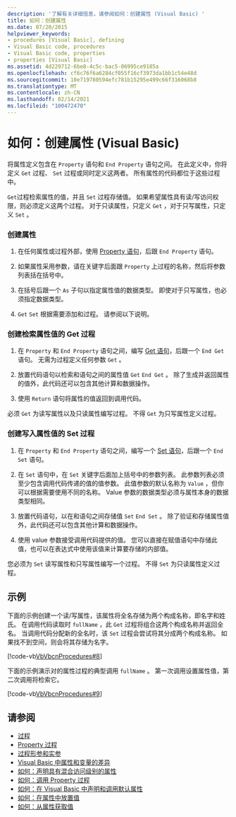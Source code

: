 ```yaml
---
description: '了解有关详细信息，请参阅如何：创建属性 (Visual Basic) '
title: 如何：创建属性
ms.date: 07/20/2015
helpviewer_keywords:
- procedures [Visual Basic], defining
- Visual Basic code, procedures
- Visual Basic code, properties
- properties [Visual Basic]
ms.assetid: 4d229712-6be8-4c5c-bac5-06995ce9185a
ms.openlocfilehash: cf6c76f6a6284cf055f16cf3973da1bb1c54e48d
ms.sourcegitcommit: 10e719780594efc781b15295e499c66f316068b8
ms.translationtype: MT
ms.contentlocale: zh-CN
ms.lasthandoff: 02/14/2021
ms.locfileid: "100472470"
---
```

# <a name="how-to-create-a-property-visual-basic"></a>如何：创建属性 (Visual Basic)

将属性定义包含在 `Property` 语句和 `End Property` 语句之间。 在此定义中，你将定义 `Get` 过程、 `Set` 过程或同时定义这两者。 所有属性的代码都位于这些过程中。  
  
 `Get`过程检索属性的值，并且 `Set` 过程存储值。 如果希望属性具有读/写访问权限，则必须定义这两个过程。 对于只读属性，只定义 `Get` ，对于只写属性，只定义 `Set` 。  
  
### <a name="to-create-a-property"></a>创建属性  
  
1. 在任何属性或过程外部，使用 [Property 语句](../../../language-reference/statements/property-statement.md)，后跟 `End Property` 语句。  
  
2. 如果属性采用参数，请在关键字后面跟 `Property` 上过程的名称，然后将参数列表括在括号中。  
  
3. 在括号后跟一个 `As` 子句以指定属性值的数据类型。 即使对于只写属性，也必须指定数据类型。  
  
4. `Get` `Set` 根据需要添加和过程。 请参阅以下说明。  
  
### <a name="to-create-a-get-procedure-that-retrieves-a-property-value"></a>创建检索属性值的 Get 过程  
  
1. 在 `Property` 和 `End Property` 语句之间，编写 [Get 语句](../../../language-reference/statements/get-statement.md)，后跟一个 `End Get` 语句。 无需为过程定义任何参数 `Get` 。  
  
2. 放置代码语句以检索和语句之间的属性值 `Get` `End Get` 。 除了生成并返回属性的值外，此代码还可以包含其他计算和数据操作。  
  
3. 使用 `Return` 语句将属性的值返回到调用代码。  
  
 必须 `Get` 为读写属性以及只读属性编写过程。 不得 `Get` 为只写属性定义过程。  
  
### <a name="to-create-a-set-procedure-that-writes-a-propertys-value"></a>创建写入属性值的 Set 过程  
  
1. 在 `Property` 和 `End Property` 语句之间，编写一个 [Set 语句](../../../language-reference/statements/set-statement.md)，后跟一个 `End Set` 语句。  
  
2. 在 `Set` 语句中，在 `Set` 关键字后面加上括号中的参数列表。 此参数列表必须至少包含调用代码传递的值的值参数。 此值参数的默认名称为 `Value` ，但你可以根据需要使用不同的名称。 Value 参数的数据类型必须与属性本身的数据类型相同。  
  
3. 放置代码语句，以在和语句之间存储值 `Set` `End Set` 。 除了验证和存储属性值外，此代码还可以包含其他计算和数据操作。  
  
4. 使用 value 参数接受调用代码提供的值。 您可以直接在赋值语句中存储此值，也可以在表达式中使用该值来计算要存储的内部值。  
  
 您必须为 `Set` 读写属性和只写属性编写一个过程。 不得 `Set` 为只读属性定义过程。  
  
## <a name="example"></a>示例  

 下面的示例创建一个读/写属性，该属性将全名存储为两个构成名称，即名字和姓氏。 在调用代码读取时 `fullName` ，此 `Get` 过程将组合这两个构成名称并返回全名。 当调用代码分配新的全名时，该 `Set` 过程会尝试将其分成两个构成名称。 如果找不到空间，则会将其存储为名字。  
  
 [!code-vb[VbVbcnProcedures#8](~/samples/snippets/visualbasic/VS_Snippets_VBCSharp/VbVbcnProcedures/VB/Class1.vb#8)]  
  
 下面的示例演示对的属性过程的典型调用 `fullName` 。 第一次调用设置属性值，第二次调用将检索它。  
  
 [!code-vb[VbVbcnProcedures#9](~/samples/snippets/visualbasic/VS_Snippets_VBCSharp/VbVbcnProcedures/VB/Class1.vb#9)]  
  
## <a name="see-also"></a>请参阅

- [过程](./index.md)
- [Property 过程](./property-procedures.md)
- [过程形参和实参](./procedure-parameters-and-arguments.md)
- [Visual Basic 中属性和变量的差异](./differences-between-properties-and-variables.md)
- [如何：声明具有混合访问级别的属性](./how-to-declare-a-property-with-mixed-access-levels.md)
- [如何：调用 Property 过程](./how-to-call-a-property-procedure.md)
- [如何：在 Visual Basic 中声明和调用默认属性](./how-to-declare-and-call-a-default-property.md)
- [如何：在属性中放置值](./how-to-put-a-value-in-a-property.md)
- [如何：从属性获取值](./how-to-get-a-value-from-a-property.md)
